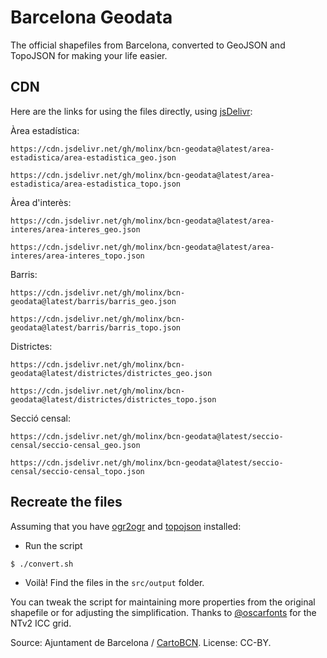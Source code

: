 Barcelona Geodata
=================
The official shapefiles from Barcelona, converted to GeoJSON and TopoJSON for making your life easier.

## CDN
Here are the links for using the files directly, using [jsDelivr](https://www.jsdelivr.com):

Àrea estadística:
```
https://cdn.jsdelivr.net/gh/molinx/bcn-geodata@latest/area-estadistica/area-estadistica_geo.json
```
```
https://cdn.jsdelivr.net/gh/molinx/bcn-geodata@latest/area-estadistica/area-estadistica_topo.json
```

Àrea d'interès:
```
https://cdn.jsdelivr.net/gh/molinx/bcn-geodata@latest/area-interes/area-interes_geo.json
```
```
https://cdn.jsdelivr.net/gh/molinx/bcn-geodata@latest/area-interes/area-interes_topo.json
```

Barris:
```
https://cdn.jsdelivr.net/gh/molinx/bcn-geodata@latest/barris/barris_geo.json
```
```
https://cdn.jsdelivr.net/gh/molinx/bcn-geodata@latest/barris/barris_topo.json
```

Districtes:
```
https://cdn.jsdelivr.net/gh/molinx/bcn-geodata@latest/districtes/districtes_geo.json
```
```
https://cdn.jsdelivr.net/gh/molinx/bcn-geodata@latest/districtes/districtes_topo.json
```

Secció censal:
```
https://cdn.jsdelivr.net/gh/molinx/bcn-geodata@latest/seccio-censal/seccio-censal_geo.json
```
```
https://cdn.jsdelivr.net/gh/molinx/bcn-geodata@latest/seccio-censal/seccio-censal_topo.json
```

## Recreate the files
Assuming that you have [ogr2ogr](https://trac.osgeo.org/gdal/wiki/DownloadingGdalBinaries) and [topojson](https://github.com/mbostock/topojson) installed:

- Run the script
```bash
$ ./convert.sh
```
- Voilà! Find the files in the `src/output` folder.

You can tweak the script for maintaining more properties from the original shapefile or for adjusting the simplification. Thanks to [@oscarfonts](https://github.com/oscarfonts) for the NTv2 ICC grid.

Source: Ajuntament de Barcelona / [CartoBCN](http://w20.bcn.cat/cartobcn/). License: CC-BY.